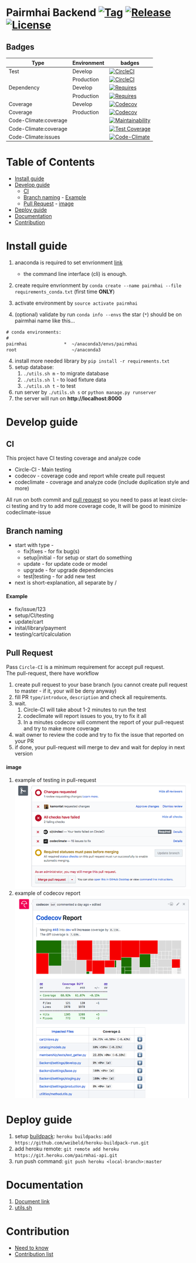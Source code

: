 # Pairmhai Backend [![Tag](https://img.shields.io/github/tag/PairMhai/Backend.svg?style=flat-square)](https://github.com/PairMhai/Backend/tags) [![Release](https://img.shields.io/github/release/PairMhai/Backend.svg?style=flat-square)](https://github.com/PairMhai/Backend/releases/latest) [![License](https://img.shields.io/github/license/PairMhai/Backend.svg?style=flat-square)](https://github.com/PairMhai/Backend/blob/master/LICENSE)

## Badges 
|Type                 |Environment|badges|
|----------------------|-----------|------|
|Test                  |Develop    |[![CircleCI](https://img.shields.io/circleci/project/github/PairMhai/Backend/dev.svg?style=flat-square)](https://circleci.com/gh/PairMhai/Backend/tree/dev)|
|                      |Production |[![CircleCI](https://img.shields.io/circleci/project/github/PairMhai/Backend/master.svg?style=flat-square)](https://circleci.com/gh/PairMhai/Backend/tree/master)|
|Dependency            |Develop    |[![Requires](https://img.shields.io/requires/github/PairMhai/Backend/dev.svg?style=flat-square)](https://requires.io/github/PairMhai/Backend/requirements/?branch=dev)|
|                      |Production |[![Requires](https://img.shields.io/requires/github/PairMhai/Backend/master.svg?style=flat-square)](https://requires.io/github/PairMhai/Backend/requirements/?branch=master)|
|Coverage              |Develop    |[![Codecov](https://img.shields.io/codecov/c/github/Pairmhai/Backend/dev.svg?style=flat-square)](https://codecov.io/gh/PairMhai/Backend/branch/dev)|
|Coverage              |Production |[![Codecov](https://img.shields.io/codecov/c/github/Pairmhai/Backend/master.svg?style=flat-square)](https://codecov.io/gh/PairMhai/Backend/branch/master)|
|Code-Climate:coverage |           |[![Maintainability](https://api.codeclimate.com/v1/badges/413e21cad986639d045a/maintainability)](https://codeclimate.com/github/PairMhai/Backend/maintainability)|
|Code-Climate:coverage |           |[![Test Coverage](https://api.codeclimate.com/v1/badges/413e21cad986639d045a/test_coverage)](https://codeclimate.com/github/PairMhai/Backend/test_coverage)|
|Code-Climate:issues   |           |[![Code-Climate](https://img.shields.io/codeclimate/issues/github/PairMhai/Backend.svg?style=flat-square)](https://codeclimate.com/github/PairMhai/Backend/issues)|

<!-- [![Code-Climate](https://img.shields.io/codeclimate/coverage/github/PairMhai/Backend.svg?style=flat-square)](https://codeclimate.com/github/PairMhai/Backend/code) -->


# Table of Contents
- [Install guide](#install-guide)
- [Develop guide](#develop-guide)
    - [CI](#ci)
    - [Branch naming](#branch-naming)
            - [Example](#example)
    - [Pull Request](#pull-request)
            - [image](#image)
- [Deploy guide](#deploy-guide)
- [Documentation](#documentation)
- [Contribution](#contribution)

# Install guide
1. anaconda is required to set envrionment [link](https://www.anaconda.com/download/)
    - the command line interface (cli) is enough.

1. create require envrionment by `conda create --name pairmhai --file requirements_conda.txt` (first time **ONLY**)
2. activate environment by `source activate pairmhai`
3. (optional) validate by run `conda info --envs` the star (`*`) should be on pairmhai name like this...
```
# conda environments:
#
pairmhai              *  ~/anaconda3/envs/pairmhai
root                     ~/anaconda3
```
4. install more needed library by `pip install -r requirements.txt`
5. setup database:
    1. `./utils.sh m` - to migrate database
    2. `./utils.sh l` - to load fixture data
    3. `./utils.sh t` - to test
6. run server by `./utils.sh s` or `python manage.py runserver`
7. the server will run on **http://localhost:8000**

# Develop guide
## CI
This project have CI testing coverage and analyze code
- Circle-CI - Main testing
- codecov - coverage code and report while create pull request
- codeclimate - coverage and analyze code (include duplication style and more)

All run on both commit and [pull request](#pull-request) so you need to pass at least circle-ci testing and try to add more coverage code, It will be good to minimize codeclimate-issue

## Branch naming
- start with type - 
    - fix|fixes - for fix bug(s)
    - setup|initial - for setup or start do something
    - update - for update code or model
    - upgrade - for upgrade dependencies 
    - test|testing - for add new test
- next is short-explanation, all separate by /

#### Example 
- fix/issue/123
- setup/CI/testing
- update/cart
- inital/library/payment
- testing/cart/calculation

## Pull Request
Pass `Circle-CI` is a minimum requirement for accept pull request.  
The pull-request, there have workflow
1. create pull request to your base branch (you cannot create pull request to master - if it, your will be deny anyway)
2. fill PR `type/introduce`, `description` and check all requirements.
3. wait.
    1. Circle-CI will take about 1-2 minutes to run the test
    2. codeclimate will report issues to you, try to fix it all
    3. In a minutes codecov will comment the report of your pull-request and try to make more coverage
4. wait owner to review the code and try to fix the issue that reported on your PR
5. if done, your pull-request will merge to dev and wait for deploy in next version

#### image
1. example of testing in pull-request
![test-report](images/test-report-pr.png)
2. example of codecov report
![codecov-report](images/codecov-report-pr.png)


# Deploy guide
1. setup [buildpack](https://github.com/weibeld/heroku-buildpack-run): `heroku buildpacks:add https://github.com/weibeld/heroku-buildpack-run.git`
2. add heroku remote: `git remote add heroku https://git.heroku.com/pairmhai-api.git`
3. run push command: `git push heroku <local-branch>:master`

# Documentation
1. [Document link](doc/README.md)
2. [utils.sh](doc/utils.md)

# Contribution
- [Need to know](doc/contributions/README.md)
- [Contribution list](summary-code/information.txt)
